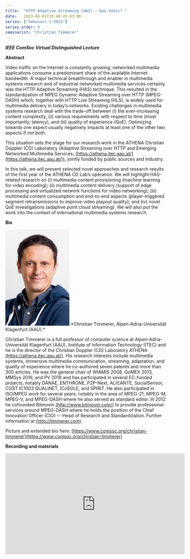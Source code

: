 ```yaml
---
title:  "HTTP Adaptive Streaming (HAS) — Quo Vadis? "
date:   2023-06-01T20:40:45-03:00
series: ["Seminars-1-2023"]
series_order: 9
seminarist: "Christian Timmerer"
---
```

***IEEE ComSoc Virtual Distinguished Lecture*** 

**Abstract** 

Video traffic on the Internet is constantly growing; networked multimedia applications consume a predominant share of the available Internet bandwidth. A major technical breakthrough and enabler in multimedia systems research and of industrial networked multimedia services certainly was the HTTP Adaptive Streaming (HAS) technique. This resulted in the standardization of MPEG Dynamic Adaptive Streaming over HTTP (MPEG-DASH) which, together with HTTP Live Streaming (HLS), is widely used for multimedia delivery in today’s networks. Existing challenges in multimedia systems research deal with the trade-off between (i) the ever-increasing content complexity, (ii) various requirements with respect to time (most importantly, latency), and (iii) quality of experience (QoE). Optimizing towards one aspect usually negatively impacts at least one of the other two aspects if not both.

This situation sets the stage for our research work in the ATHENA Christian Doppler (CD) Laboratory (Adaptive Streaming over HTTP and Emerging Networked Multimedia Services; [https://athena.itec.aau.at/](https://athena.itec.aau.at/)), jointly funded by public sources and industry.

In this talk, we will present selected novel approaches and research results of the first year of the ATHENA CD Lab’s operation. We will highlight HAS-related research on (i) multimedia content provisioning (machine learning for video encoding); (ii) multimedia content delivery (support of edge processing and virtualized network functions for video networking); (iii) multimedia content consumption and end-to-end aspects (player-triggered segment retransmissions to improve video playout quality); and (iv) novel QoE investigations (adaptive point cloud streaming). We will also put the work into the context of international multimedia systems research.

**Bio** 

<img alt="Christian Timmerer bio" src="https://github.com/ia377-feec-unicamp/ia377-feec-unicamp.github.io/raw/main/pictures/Christian-Timmerer-400x600.jpg" style="width: 200px; height: 300px;" >
*Christian Timmerer, Alpen-Adria-Universität Klagenfurt (AAU).*  

Christian Timmerer is a full professor of computer science at Alpen-Adria-Universität Klagenfurt (AAU), Institute of Information Technology (ITEC) and he is the director of the Christian Doppler (CD) Laboratory ATHENA [(https://athena.itec.aau.at/)](https://athena.itec.aau.at/). His research interests include multimedia systems, immersive multimedia communication, streaming, adaptation, and quality of experience where he co-authored seven patents and more than 300 articles. He was the general chair of WIAMIS 2008, QoMEX 2013, MMSys 2016, and PV 2018 and has participated in several EC-funded projects, notably DANAE, ENTHRONE, P2P-Next, ALICANTE, SocialSensor, COST IC1003 QUALINET, ICoSOLE, and SPIRIT. He also participated in ISO/MPEG work for several years, notably in the area of MPEG-21, MPEG-M, MPEG-V, and MPEG-DASH where he also served as standard editor. In 2012 he cofounded Bitmovin [(http://www.bitmovin.com/)](http://www.bitmovin.com/) to provide professional services around MPEG-DASH where he holds the position of the Chief Innovation Officer (CIO) –- Head of Research and Standardization. Further information at [(http://timmerer.com)](http://timmerer.com).

Picture and extended bio here: 
[https://www.comsoc.org/christian-timmerer](https://www.comsoc.org/christian-timmerer)


**Recording and materials**

<iframe width="560" height="315" src="https://www.youtube.com/embed/PiHuFikBdvE" title="YouTube video player" frameborder="0" allow="accelerometer; autoplay; clipboard-write; encrypted-media; gyroscope; picture-in-picture; web-share" allowfullscreen></iframe>